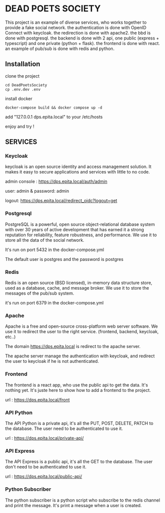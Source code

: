 # DEAD POETS SOCIETY

This project is an example of diverse services, who works together to provide a fake social network.
the authentication is done with OpenID Connect with keycloak.
the redirection is done with apache2.
the bbd is done with postgresql.
the backend is done with 2 api, one public (express + typescript) and one private (python + flask).
the frontend is done with react.
an example of pub/sub is done with redis and python.

## Installation

clone the project
```
cd DeadPoetsSociety
cp .env.dev .env
```
install docker
```
docker-compose build && docker compose up -d
```
add "127.0.0.1 dps.epita.local" to your /etc/hosts

enjoy and try !

## SERVICES

### Keycloak

keycloak is an open source identity and access management solution. It makes it easy to secure applications and services with little to no code.

admin console : https://dps.epita.local/auth/admin

user: admin & password: admin

logout: https://dps.epita.local/redirect_oidc?logout=get

### Postgresql

PostgreSQL is a powerful, open source object-relational database system with over 30 years of active development that has earned it a strong reputation for reliability, feature robustness, and performance.
We use it to store all the data of the social network.

It's run on port 5432 in the docker-compose.yml

The default user is postgres and the password is postgres

### Redis

Redis is an open source (BSD licensed), in-memory data structure store, used as a database, cache, and message broker.
We use it to store the messages of the pub/sub system.

it's run on port 6379 in the docker-compose.yml


### Apache

Apache is a free and open-source cross-platform web server software.
We use it to redirect the user to the right service. (frontend, backend, keycloak, etc..)

The domain https://dps.epita.local is redirect to the apache server.

The apache server manage the authentication with keycloak, and redirect the user to keycloak if he is not authenticated.

### Frontend

The frontend is a react app, who use the public api to get the data. 
It's nothing yet. It's juste here to show how to add a frontend to the project.

url : https://dps.epita.local/front

### API Python

The API Python is a private api, it's all the PUT, POST, DELETE, PATCH to the database.
The user need to be authenticated to use it.

url : https://dps.epita.local/private-api/

### API Express

The API Express is a public api, it's all the GET to the database.
The user don't need to be authenticated to use it.

url : https://dps.epita.local/public-api/

### Python Subscriber

The python subscriber is a python script who subscribe to the redis channel and print the message.
It's print a message when a user is created.

